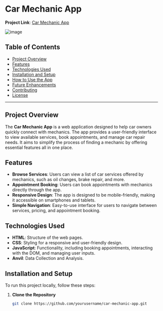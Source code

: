 # Car Mechanic App

**Project Link**: [Car Mechanic App](https://apna-mechanic.vercel.app/)

![image](https://github.com/user-attachments/assets/646e21b1-4f54-4d80-9d2a-92ebf8301d09)


## Table of Contents

- [Project Overview](#project-overview)
- [Features](#features)
- [Technologies Used](#technologies-used)
- [Installation and Setup](#installation-and-setup)
- [How to Use the App](#how-to-use-the-app)
- [Future Enhancements](#future-enhancements)
- [Contributing](#contributing)
- [License](#license)

---

## Project Overview

The **Car Mechanic App** is a web application designed to help car owners quickly connect with mechanics. The app provides a user-friendly interface to view available services, book appointments, and manage car repair needs. It aims to simplify the process of finding a mechanic by offering essential features all in one place.

## Features

- **Browse Services**: Users can view a list of car services offered by mechanics, such as oil changes, brake repair, and more.
- **Appointment Booking**: Users can book appointments with mechanics directly through the app.
- **Responsive Design**: The app is designed to be mobile-friendly, making it accessible on smartphones and tablets.
- **Simple Navigation**: Easy-to-use interface for users to navigate between services, pricing, and appointment booking.

## Technologies Used

- **HTML**: Structure of the web pages.
- **CSS**: Styling for a responsive and user-friendly design.
- **JavaScript**: Functionality, including booking appointments, interacting with the DOM, and managing user inputs.
- **Anvil**: Data Collection and Analysis.


## Installation and Setup

To run this project locally, follow these steps:

1. **Clone the Repository**
   ```bash
   git clone https://github.com/yourusername/car-mechanic-app.git
